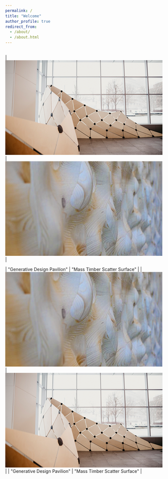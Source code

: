 ```yaml
---
permalink: /
title: "Welcome"
author_profile: true
redirect_from: 
  - /about/
  - /about.html
---
```

<br/>
| <img src='./images/GDP.png'> | <img src='./images/CLT.png'>  |

| "Generative Design Pavilion" | "Mass Timber Scatter Surface" |
| <img src='./images/CLT.png'> | <img src='./images/GDP.png'>  |
| "Generative Design Pavilion" | "Mass Timber Scatter Surface" |
